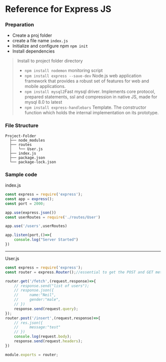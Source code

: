# Reference for Express JS

### Preparation

- Create a proj folder
- create a file  name  `index.js`
- Initialize and configure npm `npm init`
- Install dependencies

> Install to project folder directory
> - `npm install nodemon` monitoring script
> - `npm install express --save-dev` Node.js web application framework that provides a robust set of features for web and mobile applications.
> - `npm install mysql2`Fast mysql driver. Implements core protocol, prepared statements, ssl and compression in native JS, made for mysql 8.0 to latest
> - `npm install express-handlebars` Template. The constructor function which holds the internal implementation on its prototype.


### File Structure
```
Project-Folder
  ├── node_modules
  ├── routes
  │   └── User.js
  ├── index.js
  ├── package.json
  └── package-lock.json
```

### Sample code

index.js
```javascript
const express = require('express');
const app = express();
const port = 2000;

app.use(express.json())
const userRoutes = require('./routes/User')

app.use('/users',userRoutes)

app.listen(port,()=>{
    console.log("Server Started")
})
```
---------------------------
User.js
```javascript
const express = require('express');
const router = express.Router();//essential to get the POST and GET method

router.get('/fetch',(request,response)=>{
    // response.send("list of users");
    // response.json({
    //     name:"Neil",
    //     gender:"male",
    // })
    response.send(request.query);
});
router.post('/insert',(request,response)=>{
    // res.json({
    //     message:"test"
    // })
    console.log(request.body);
    response.send(request.headers);
})

module.exports = router;
```
